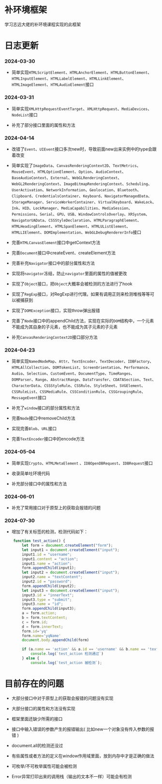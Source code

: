 # 补环境框架

学习志远大佬的补环境课程实现的此框架

# 日志更新

### 2024-03-30

- 简单实现`HTMLScriptElement`、`HTMLAnchorElement`、`HTMLButtonElement`、`HTMLInputElement`、`HTMLLabelElement`、`HTMLLinkElement`、`HTMLImageElement`、`HTMLAudioElement`接口

### 2024-03-31

- 简单实现`XMLHttpRequestEventTarget`、`XMLHttpRequest`、`MediaDevices`、`NodeList`接口

- 补充了部分接口里面的属性和方法

### 2024-04-14

- 改错了`Event`、`UIEvent`接口多次new时，导致前面new出来实例中的type会跟着改变

- 简单实现了`ImageData`、`CanvasRenderingContext2D`、`TextMetrics`、`MouseEvent`、`HTMLOptionElement`、`Option`、`AudioContext`、`BaseAudioContext`、`External`、`WebGLRenderingContext`、`WebGL2RenderingContext`、`ImageBitmapRenderingContext`、`Scheduling`、`UserActivation`、`NetworkInformation`、`Geolocation`、`Bluetooth`、`Clipboard`、`CredentialsContainer`、`Keyboard`、`NavigatorManagedData`、`StorageManager`、`ServiceWorkerContainer`、`VirtualKeyboard`、`WakeLock`、`Ink`、`HID`、`LockManager`、`MediaCapabilities`、`MediaSession`、`Permissions`、`Serial`、`GPU`、`USB`、`WindowControlsOverlay`、`XRSystem`、`NavigatorUAData`、`CSSStyleDeclaration`、`HTMLParagraphElement`、`HTMLHeadingElement`、`HTMLSpanElement`、`HTMLUListElement`、`HTMLLIElement`、`DOMImplementation`、`WebGLDebugRendererInfo`接口

- 完善`HTMLCanvasElement`接口中getContext方法

- 完善`Document`接口中createEvent、createElement方法

- 完善补充`Navigator`接口中的部分属性和方法

- 实现将`navigator`冻结，防止`navigator`里面的属性的值被更改

- 实现了`Object`接口，把`Object`大概率会被检测的方法进行了hook

- 实现了`RegExp`接口，对RegExp进行代理。如果有调用正则来检测堆栈等等可以被捕获到

- 实现了`DOMException`接口，实现throw弹出报错

- 完善了`Node`接口中的appendChild方法，实现在实际的`DOM`结构中，一个元素不能成为其自身的子元素，也不能成为其子元素的子元素

- 补充`CanvasRenderingContext2D`接口部分方法

### 2024-04-23

- 简单实现`NamedNodeMap`、`Attr`、`TextEncoder`、`TextDecoder`、`IDBFactory`、`HTMLAllCollection`、`DOMTokenList`、`ScreenOrientation`、`Performance`、`Audio`、`Selection`、`CustomEvent`、`DocumentType`、`TimeRanges`、`DOMParser`、`Range`、`AbstractRange`、`DataTransfer`、`CDATASection`、`Text`、`CharacterData`、`CSSStyleRule`、`CSSRule`、`StyleSheet`、`SVGElement`、`CSSRuleList`、`CSSMediaRule`、`CSSConditionRule`、`CSSGroupingRule`、`MessageEvent`接口

- 补充了`window`接口的部分属性和方法

- 完善`Node`接口中removeChild方法

- 实现完善`Blob`、`URL`接口

- 完善`TextEncoder`接口中的encode方法

### 2024-05-04

- 简单实现`Crypto`、`HTMLMetaElement` 、`IDBOpenDBRequest`、`IDBRequest`接口

- 收录简单吐环境代码

- 补充部分接口中的属性和方法

### 2024-06-01

- 补充了常用接口对于原型上的获取会报错的问题

### 2024-07-30

- 增加了有关标签的检测，检测代码如下：

```javascript
    function test_action() {
        let form = document.createElement("form");
        let input1 = document.createElement("input");
        input1.id = "username";
        input1.content = "action";
        input1.name = "action";
        form.appendChild(input1);
        let input2 = document.createElement("input");
        input2.name = "textContent";
        input2.id = "password";
        form.appendChild(input2);
        let input3 = document.createElement("input");
        input3.id = "innerText";
        input3.type = "submit";
        input3.name = "id";
        form.appendChild(input3);
        a = form.action;
        b = form.textContent;
        c = form.id;
        d = form.innerText;
        form.id='yq'
        form.name='yqName'
        document.body.appendChild(form)
        
        if (a.name == 'action' && a.id == 'username' && b.name == 'textContent' && b.id == 'password' && c.id == "innerText" && c.name == 'id' && d.id == 'innerText' && d.name == 'id' &&globalThis.yq==form &&globalThis.yqName==form) {
            console.log(`test_action 检测通过`)
        } else {
            console.log(`test_action 被检测`);
```



# 目前存在的问题

- 大部分接口中对于原型上的获取会报错的问题没有实现

- 大部分接口的属性和方法没有实现

- 框架里面还缺少所需的接口

- 接口中输入错误的参数产生的报错输出( 比如new一个对象没有传入参数的报错 )

- document.all的检测还没过

- 有些属性或者方法的定义在window作用域里面，放到内存中才是正确的做法

- 可枚举/不可枚举属性可能会被检测

- Error异常打印出来的调用栈（输出的文本不一样）可能会有检测
